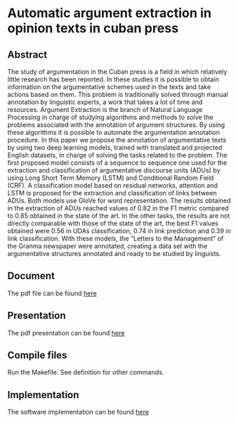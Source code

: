 # Automatic argument extraction in opinion texts in cuban press

## Abstract

The study of argumentation in the Cuban press is a field in which relatively little
research has been reported. In these studies it is possible to obtain information on
the argumentative schemes used in the texts and take actions based on them. This
problem is traditionally solved through manual annotation by linguistic experts, a
work that takes a lot of time and resources. Argument Extraction is the branch of
Natural Language Processing in charge of studying algorithms and methods to solve
the problems associated with the annotation of argument structures. By using these
algorithms it is possible to automate the argumentation annotation procedure. In this
paper we propose the annotation of argumentative texts by using two deep learning
models, trained with translated and projected English datasets, in charge of solving
the tasks related to the problem. The first proposed model consists of a sequence
to sequence one used for the extraction and classification of argumentative discourse
units (ADUs) by using Long Short Term Memory (LSTM) and Conditional Random
Field (CRF). A classification model based on residual networks, attention and LSTM
is proposed for the extraction and classification of links between ADUs. Both models
use GloVe for word representation. The results obtained in the extraction of ADUs
reached values of 0.82 in the F1 metric compared to 0.85 obtained in the state of
the art. In the other tasks, the results are not directly comparable with those of the
state of the art, the best F1 values obtained were 0.56 in UDAs classification, 0.74 in
link prediction and 0.39 in link classification. With these models, the “Letters to the
Management” of the Granma newspaper were annotated, creating a data set with the
argumentative structures annotated and ready to be studied by linguists.

## Document

The pdf file can be found [here](https://github.com/luisoibarra/thesis/blob/gh-pages/document.pdf)

## Presentation

The pdf presentation can be found [here](https://github.com/luisoibarra/thesis/blob/gh-pages/presentation.pdf)

## Compile files

Run the Makefile. See definition for other commands.

## Implementation

The software implementation can be found [here](https://github.com/luisoibarra/argument-mining)
